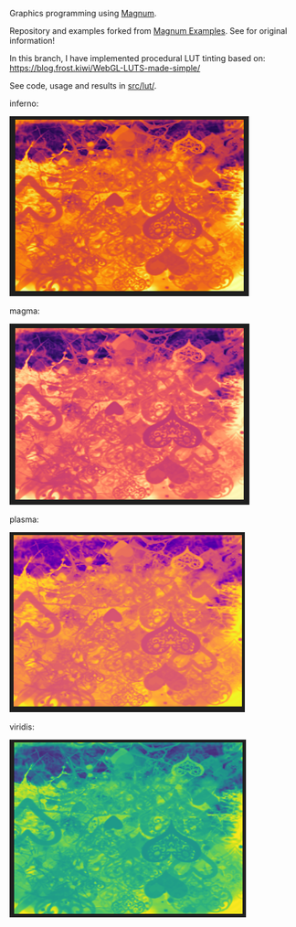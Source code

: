 
Graphics programming using [Magnum](https://github.com/mosra/magnum).

Repository and examples forked from [Magnum Examples](https://github.com/mosra/magnum-examples). See for original information!

In this branch, I have implemented procedural LUT tinting based on: https://blog.frost.kiwi/WebGL-LUTS-made-simple/

See code, usage and results in [src/lut/]( https://github.com/lorentzo/magnum-graphics/tree/lut/src/lut).

inferno:

![](src/lut/gallery/inferno.png)

magma:

![](src/lut/gallery/magma.png)

plasma:

![](src/lut/gallery/plasma.png)

viridis:

![](src/lut/gallery/viridis.png)